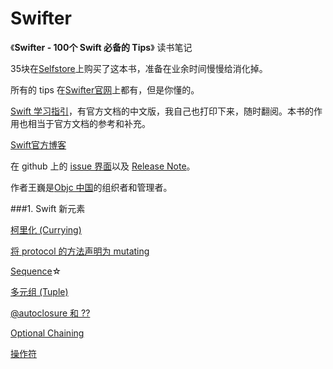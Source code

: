 # Swifter

《**Swifter - 100个 Swift 必备的 Tips**》 读书笔记

35块在[Selfstore](https://selfstore.io/)上购买了这本书，准备在业余时间慢慢给消化掉。

所有的 tips 在[Swifter官网](http://swifter.tips/)上都有，但是你懂的。

[Swift 学习指引](http://www.swiftguide.cn/)，有官方文档的中文版，我自己也打印下来，随时翻阅。本书的作用也相当于官方文档的参考和补充。

[Swift官方博客](https://developer.apple.com/swift/blog/)

在 github 上的 [issue 界面](https://github.com/swifter-tips/Public-Issues/issues)以及 [Release Note](https://github.com/swifter-tips/Public-Issues/wiki/Release-Note)。

作者王巍是[Objc 中国](http://objccn.io/)的组织者和管理者。

###1. Swift 新元素

[柯里化 (Currying)](https://github.com/AlonsoZhang/Swifter/blob/master/currying.md)

[将 protocol 的方法声明为 mutating](https://github.com/AlonsoZhang/Swifter/blob/master/protocol-mutation.md)

[Sequence](https://github.com/AlonsoZhang/Swifter/blob/master/sequence.md)☆

[多元组 (Tuple)](https://github.com/AlonsoZhang/Swifter/blob/master/tuple.md)

[@autoclosure 和 ??](https://github.com/AlonsoZhang/Swifter/blob/master/autoclosure.md)

[Optional Chaining](https://github.com/AlonsoZhang/Swifter/blob/master/optional-chaining.md)

[操作符](https://github.com/AlonsoZhang/Swifter/blob/master/operator.md)